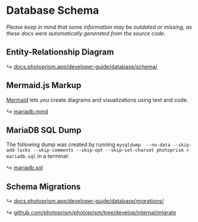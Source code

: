 # Database Schema

*Please keep in mind that some information may be outdated or missing, as these docs were automatically generated from the source code.*

## Entity-Relationship Diagram

↪ [docs.photoprism.app/developer-guide/database/schema/](https://docs.photoprism.app/developer-guide/database/schema/)

##  Mermaid.js Markup

[Mermaid](https://mermaid-js.github.io/) lets you create diagrams and visualizations using text and code.

↪ [mariadb.mmd](mariadb.mmd)

## MariaDB SQL Dump

The following dump was created by running `mysqldump  --no-data --skip-add-locks --skip-comments --skip-opt --skip-set-charset photoprism > mariadb.sql` in a terminal:

↪ [mariadb.sql](mariadb.sql)

## Schema Migrations

↪ [docs.photoprism.app/developer-guide/database/migrations/](https://docs.photoprism.app/developer-guide/database/migrations/)

↪ [github.com/photoprism/photoprism/tree/develop/internal/migrate](https://github.com/photoprism/photoprism/tree/develop/internal/migrate)